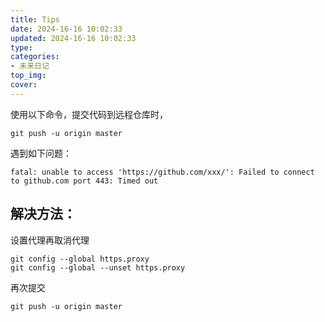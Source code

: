 ```yaml
---
title: Tips
date: 2024-16-16 10:02:33
updated: 2024-16-16 10:02:33
type:
categories:
- 未来日记
top_img:
cover: 
---
```


使用以下命令，提交代码到远程仓库时，
```
git push -u origin master
```
遇到如下问题：
```
fatal: unable to access 'https://github.com/xxx/': Failed to connect to github.com port 443: Timed out
```
解决方法：
---
设置代理再取消代理
```
git config --global https.proxy
git config --global --unset https.proxy
```
再次提交
```
git push -u origin master
```